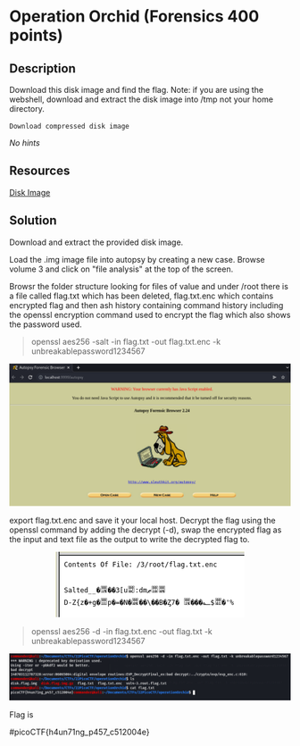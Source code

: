 # Operation Orchid (Forensics 400 points) 

## Description

Download this disk image and find the flag. Note: if you are using the webshell, download and extract the disk image into /tmp not your home directory.

    Download compressed disk image

*No hints*

## Resources

[Disk Image]()

## Solution

Download and extract the provided disk image.

Load the .img image file into autopsy by creating a new case. Browse volume 3 and click on "file analysis" at the top of the screen.

Browsr the folder structure looking for files of value and under /root there is a file called flag.txt which has been deleted, flag.txt.enc which contains encrypted flag and then ash history containing command history including the openssl encryption command used to encrypt the flag which also shows the password used.

>openssl aes256 -salt -in flag.txt -out flag.txt.enc -k unbreakablepassword1234567

<p align="center"><img src="_images/1.png"></p>

export flag.txt.enc and save it your local host. Decrypt the flag using the openssl command by adding the decrypt (-d), swap the encrypted flag as the input and text file as the output to write the decrypted flag to.

<p align="center"><img src="_images/3.png"></p>

>openssl aes256 -d -in flag.txt.enc -out flag.txt -k unbreakablepassword1234567

<p align="center"><img src="_images/2.png"></p>

Flag is 

#picoCTF{h4un71ng_p457_c512004e}
